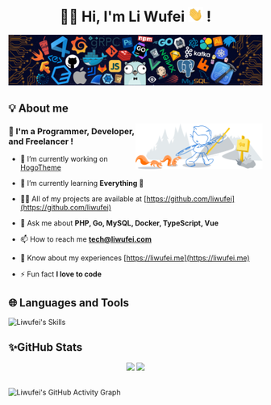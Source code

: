 <h1 align="center"> 🙏🏻 Hi, I'm Li Wufei <img src="https://raw.githubusercontent.com/liwufei/liwufei/main/img/hi.gif" width="30px"> ! </h1>
<img src="https://raw.githubusercontent.com/liwufei/liwufei/main/img/header.png">

## 💡 About me

<img width="50%" align="right" alt="GitHub Image" src="https://raw.githubusercontent.com/liwufei/liwufei/main/img/git-header.svg">

<h3> 🧑 I'm a Programmer, Developer, and Freelancer ! </h3>

- 🔭 I’m currently working on [HogoTheme](https://github.com/liwufei/hugo-theme-next)

- 🌱 I’m currently learning **Everything 🤣**

- 👨‍💻 All of my projects are available at [https://github.com/liwufei](https://github.com/liwufei)

- 💬 Ask me about **PHP, Go, MySQL, Docker, TypeScript, Vue**

- 📫 How to reach me **tech@liwufei.com**

- 📄 Know about my experiences [https://liwufei.me](https://liwufei.me)

- ⚡ Fun fact **I love to code**

## 🌐 Languages and Tools

![Liwufei's Skills](https://skillicons.dev/icons?i=bash,bootstrap,css,docker,git,github,go,html,js,jenkins,jquery,kubernetes,laravel,linux,md,materialui,mongodb,mysql,netlify,nginx,nodejs,php,powershell,py,react,redis,solidity,symfony,ts,vercel,vite,vue,vscode,wordpress)

## ✨GitHub Stats

<div align="center">
  <img src="https://github-readme-stats.vercel.app/api?username=liwufei&show_icons=true&theme=tokyonight">
  <img src="https://github-readme-streak-stats.herokuapp.com/?user=liwufei&theme=tokyonight">
</div>

<br>

![Liwufei's GitHub Activity Graph](https://activity-graph.herokuapp.com/graph?username=liwufei&theme=nord)
